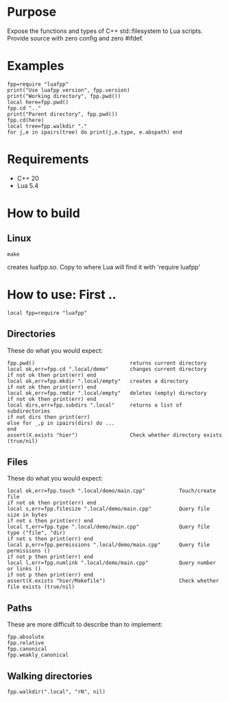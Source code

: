 
# Purpose
Expose the functions and types of C++ std::filesystem to Lua scripts.<br/>
Provide source with zero config and zero #ifdef.

# Examples

    fpp=require "luafpp"
    print("Use luafpp version", fpp.version)
    print("Working directory", fpp.pwd())
    local here=fpp.pwd()
    fpp.cd ".."
    print("Parent directory", fpp.pwd())
    fpp.cd(here)
    local tree=fpp.walkdir "."
    for j,e in ipairs(tree) do print(j,e.type, e.abspath) end

# Requirements
+ C++ 20
+ Lua 5.4

# How to build
## Linux

    make

creates luafpp.so.
Copy to where Lua will find it with 'require luafpp'

# How to use: First ..
    local fpp=require "luafpp"

## Directories
These do what you would expect:

    fpp.pwd()                               returns current directory
    local ok,err=fpp.cd ".local/demo"       changes current directory
    if not ok then print(err) end
    local ok,err=fpp.mkdir ".local/empty"   creates a directory
    if not ok then print(err) end
    local ok,err=fpp.rmdir ".local/empty"   deletes (empty) directory
    if not ok then print(err) end
    local dirs,err=fpp.subdirs ".local"     returns a list of subdirectories
    if not dirs then print(err)
    else for _,p in ipairs(dirs) do ...
    end
    assert(X.exists "hier")                 Check whether directory exists (true/nil)

## Files
These do what you would expect:

    local ok,err=fpp.touch ".local/demo/main.cpp"           Touch/create file
    if not ok then print(err) end
    local s,err=fpp.filesize ".local/demo/main.cpp"         Query file size in bytes
    if not s then print(err) end
    local t,err=fpp.type ".local/demo/main.cpp"             Query file type ("file", "dir)
    if not s then print(err) end
    local p,err=fpp.permissions ".local/demo/main.cpp"      Query file permissions ()
    if not p then print(err) end
    local l,err=fpp.numlink ".local/demo/main.cpp"          Query number or links ()
    if not p then print(err) end
    assert(X.exists "hier/Makefile")                        Check whether file exists (true/nil)

## Paths
These are more difficult to describe than to implement:

    fpp.absolute
    fpp.relative
    fpp.canonical
    fpp.weakly_canonical

## Walking directories

    fpp.walkdir(".local", "rN", nil)
